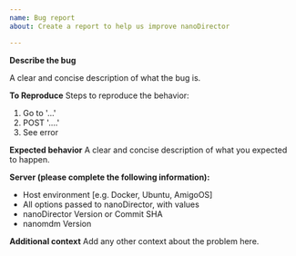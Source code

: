 ```yaml
---
name: Bug report
about: Create a report to help us improve nanoDirector

---
```


**Describe the bug**

A clear and concise description of what the bug is.

**To Reproduce**
Steps to reproduce the behavior:

1. Go to '...'
2. POST '....'
3. See error

**Expected behavior**
A clear and concise description of what you expected to happen.

**Server (please complete the following information):**

- Host environment [e.g. Docker, Ubuntu, AmigoOS]
- All options passed to nanoDirector, with values
- nanoDirector Version or Commit SHA
- nanomdm Version

**Additional context**
Add any other context about the problem here.
